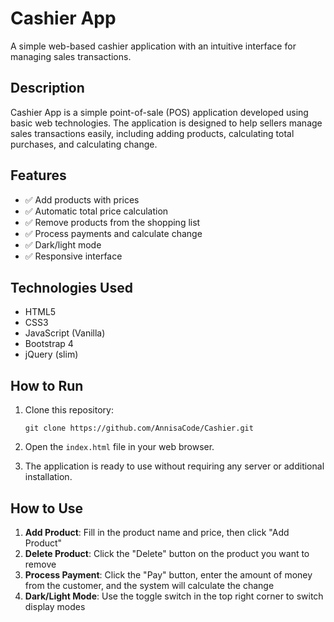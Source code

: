 
# Cashier App

A simple web-based cashier application with an intuitive interface for managing sales transactions.

## Description

Cashier App is a simple point-of-sale (POS) application developed using basic web technologies. The application is designed to help sellers manage sales transactions easily, including adding products, calculating total purchases, and calculating change.

## Features

- ✅ Add products with prices
- ✅ Automatic total price calculation
- ✅ Remove products from the shopping list
- ✅ Process payments and calculate change
- ✅ Dark/light mode
- ✅ Responsive interface

## Technologies Used

- HTML5
- CSS3
- JavaScript (Vanilla)
- Bootstrap 4
- jQuery (slim)

## How to Run

1. Clone this repository:
   ```
   git clone https://github.com/AnnisaCode/Cashier.git
   ```

2. Open the `index.html` file in your web browser.

3. The application is ready to use without requiring any server or additional installation.

## How to Use

1. **Add Product**: Fill in the product name and price, then click "Add Product"
2. **Delete Product**: Click the "Delete" button on the product you want to remove
3. **Process Payment**: Click the "Pay" button, enter the amount of money from the customer, and the system will calculate the change
4. **Dark/Light Mode**: Use the toggle switch in the top right corner to switch display modes
